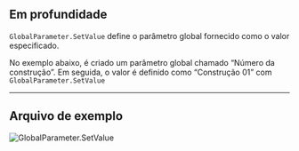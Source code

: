 ## Em profundidade
`GlobalParameter.SetValue` define o parâmetro global fornecido como o valor especificado.

No exemplo abaixo, é criado um parâmetro global chamado “Número da construção”. Em seguida, o valor é definido como “Construção 01” com `GlobalParameter.SetValue`
___
## Arquivo de exemplo

![GlobalParameter.SetValue](./Revit.Elements.GlobalParameter.SetValue_img.jpg)
